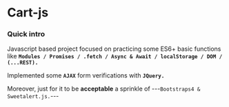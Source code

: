 # Cart-js

### Quick intro
Javascript based project focused on practicing some ES6+ basic functions like **`Modules / Promises / .fetch / Async & Await / localStorage / DOM / (...REST).`**

Implemented some **`AJAX`** form verifications with **`JQuery.`**

Moreover, just for it to be __acceptable__ a sprinkle of ---`Bootstraps4 & Sweetalert.js.`---
